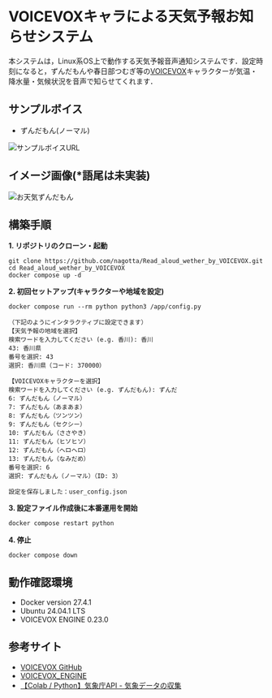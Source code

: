 # VOICEVOXキャラによる天気予報お知らせシステム

本システムは，Linux系OS上で動作する天気予報音声通知システムです．設定時刻になると，ずんだもんや春日部つむぎ等の[VOICEVOX](https://voicevox.hiroshiba.jp/product/zundamon/)キャラクターが気温・降水量・気候状況を音声で知らせてくれます．

## サンプルボイス
- ずんだもん(ノーマル)

![サンプルボイスURL](https://github.com/user-attachments/assets/017daedb-0d77-4ec8-aa20-d9b86275bd32)

## イメージ画像(*語尾は未実装)

![お天気ずんだもん](https://github.com/nagotta/Read_aloud_wether_by_VOICEVOX/assets/86472676/9afd77a1-d191-4a83-af65-35a34f885509)

## 構築手順
**1. リポジトリのクローン・起動**
```
git clone https://github.com/nagotta/Read_aloud_wether_by_VOICEVOX.git
cd Read_aloud_wether_by_VOICEVOX
docker compose up -d
```

**2. 初回セットアップ(キャラクターや地域を設定)**
```
docker compose run --rm python python3 /app/config.py
```
```
（下記のようにインタラクティブに設定できます）
【天気予報の地域を選択】
検索ワードを入力してください (e.g. 香川): 香川
43: 香川県
番号を選択: 43
選択: 香川県（コード: 370000）

【VOICEVOXキャラクターを選択】
検索ワードを入力してください (e.g. ずんだもん): ずんだ
6: ずんだもん（ノーマル）
7: ずんだもん（あまあま）
8: ずんだもん（ツンツン）
9: ずんだもん（セクシー）
10: ずんだもん（ささやき）
11: ずんだもん（ヒソヒソ）
12: ずんだもん（ヘロヘロ）
13: ずんだもん（なみだめ）
番号を選択: 6
選択: ずんだもん（ノーマル）（ID: 3）

設定を保存しました：user_config.json
```

**3. 設定ファイル作成後に本番運用を開始**
```sh
docker compose restart python
```

**4. 停止**
```
docker compose down
```

## 動作確認環境

- Docker version 27.4.1
- Ubuntu 24.04.1 LTS
- VOICEVOX ENGINE 0.23.0

## 参考サイト

- [VOICEVOX GitHub](https://github.com/VOICEVOX)
- [VOICEVOX_ENGINE](https://github.com/VOICEVOX/voicevox_engine/releases)
- [【Colab / Python】気象庁API - 気象データの収集](https://qiita.com/T_Ryota/items/ef96d6575404a0fd46dd)
